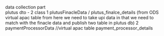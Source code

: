 data collection part  
plutus dto - 2 class 
1 plutusFinacleData / plutus_finalce_details
(from ODS virtual apac table from here we need to take upi data in that we need to match with the finacle data and publish two table in plutus db)
2 paymentProcessorData //virtual apac table payment_processor_details
